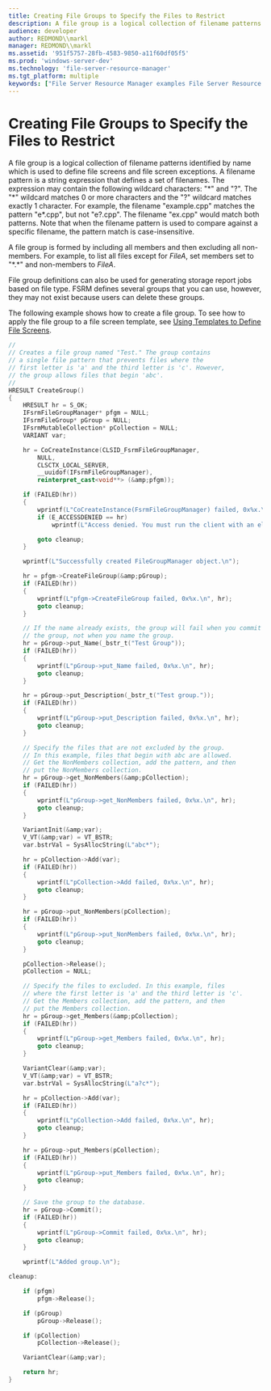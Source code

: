 ```yaml
---
title: Creating File Groups to Specify the Files to Restrict
description: A file group is a logical collection of filename patterns identified by name which is used to define file screens and file screen exceptions.
audience: developer
author: REDMOND\\markl
manager: REDMOND\\markl
ms.assetid: '951f5757-28fb-4583-9850-a11f60df05f5'
ms.prod: 'windows-server-dev'
ms.technology: 'file-server-resource-manager'
ms.tgt_platform: multiple
keywords: ["File Server Resource Manager examples File Server Resource Manager , creating file groups to specify files to restrict", "file groups File Server Resource Manager"]
---
```


# Creating File Groups to Specify the Files to Restrict

A file group is a logical collection of filename patterns identified by name which is used to define file screens and file screen exceptions. A filename pattern is a string expression that defines a set of filenames. The expression may contain the following wildcard characters: "\*" and "?". The "\*" wildcard matches 0 or more characters and the "?" wildcard matches exactly 1 character. For example, the filename "example.cpp" matches the pattern "e\*.cpp", but not "e?.cpp". The filename "ex.cpp" would match both patterns. Note that when the filename pattern is used to compare against a specific filename, the pattern match is case-insensitive.

A file group is formed by including all members and then excluding all non-members. For example, to list all files except for *FileA*, set members set to "\*.\*" and non-members to *FileA*.

File group definitions can also be used for generating storage report jobs based on file type. FSRM defines several groups that you can use, however, they may not exist because users can delete these groups.

The following example shows how to create a file group. To see how to apply the file group to a file screen template, see [Using Templates to Define File Screens](using-templates-to-define-file-screens.md).


```C++
//
// Creates a file group named "Test." The group contains
// a single file pattern that prevents files where the
// first letter is 'a' and the third letter is 'c'. However,
// the group allows files that begin 'abc'.
//
HRESULT CreateGroup()
{
    HRESULT hr = S_OK;
    IFsrmFileGroupManager* pfgm = NULL;
    IFsrmFileGroup* pGroup = NULL;
    IFsrmMutableCollection* pCollection = NULL;
    VARIANT var;

    hr = CoCreateInstance(CLSID_FsrmFileGroupManager, 
        NULL,
        CLSCTX_LOCAL_SERVER,
        __uuidof(IFsrmFileGroupManager),
        reinterpret_cast<void**> (&amp;pfgm));

    if (FAILED(hr))
    {
        wprintf(L"CoCreateInstance(FsrmFileGroupManager) failed, 0x%x.\n", hr);
        if (E_ACCESSDENIED == hr)
            wprintf(L"Access denied. You must run the client with an elevated token.\n");

        goto cleanup;
    }

    wprintf(L"Successfully created FileGroupManager object.\n");

    hr = pfgm->CreateFileGroup(&amp;pGroup);
    if (FAILED(hr))
    {
        wprintf(L"pfgm->CreateFileGroup failed, 0x%x.\n", hr);
        goto cleanup;
    }

    // If the name already exists, the group will fail when you commit
    // the group, not when you name the group.
    hr = pGroup->put_Name(_bstr_t("Test Group"));
    if (FAILED(hr))
    {
        wprintf(L"pGroup->put_Name failed, 0x%x.\n", hr);
        goto cleanup;
    }

    hr = pGroup->put_Description(_bstr_t("Test group."));
    if (FAILED(hr))
    {
        wprintf(L"pGroup->put_Description failed, 0x%x.\n", hr);
        goto cleanup;
    }

    // Specify the files that are not excluded by the group. 
    // In this example, files that begin with abc are allowed.
    // Get the NonMembers collection, add the pattern, and then
    // put the NonMembers collection.
    hr = pGroup->get_NonMembers(&amp;pCollection);
    if (FAILED(hr))
    {
        wprintf(L"pGroup->get_NonMembers failed, 0x%x.\n", hr);
        goto cleanup;
    }

    VariantInit(&amp;var);
    V_VT(&amp;var) = VT_BSTR;
    var.bstrVal = SysAllocString(L"abc*");

    hr = pCollection->Add(var);
    if (FAILED(hr))
    {
        wprintf(L"pCollection->Add failed, 0x%x.\n", hr);
        goto cleanup;
    }

    hr = pGroup->put_NonMembers(pCollection);
    if (FAILED(hr))
    {
        wprintf(L"pGroup->put_NonMembers failed, 0x%x.\n", hr);
        goto cleanup;
    }

    pCollection->Release();
    pCollection = NULL;

    // Specify the files to excluded. In this example, files 
    // where the first letter is 'a' and the third letter is 'c'.
    // Get the Members collection, add the pattern, and then
    // put the Members collection.
    hr = pGroup->get_Members(&amp;pCollection);
    if (FAILED(hr))
    {
        wprintf(L"pGroup->get_Members failed, 0x%x.\n", hr);
        goto cleanup;
    }

    VariantClear(&amp;var);
    V_VT(&amp;var) = VT_BSTR;
    var.bstrVal = SysAllocString(L"a?c*");

    hr = pCollection->Add(var);
    if (FAILED(hr))
    {
        wprintf(L"pCollection->Add failed, 0x%x.\n", hr);
        goto cleanup;
    }

    hr = pGroup->put_Members(pCollection);
    if (FAILED(hr))
    {
        wprintf(L"pGroup->put_Members failed, 0x%x.\n", hr);
        goto cleanup;
    }

    // Save the group to the database.
    hr = pGroup->Commit();
    if (FAILED(hr))
    {
        wprintf(L"pGroup->Commit failed, 0x%x.\n", hr);
        goto cleanup;
    }

    wprintf(L"Added group.\n");

cleanup:

    if (pfgm)
        pfgm->Release();

    if (pGroup)
        pGroup->Release();

    if (pCollection)
        pCollection->Release();

    VariantClear(&amp;var);

    return hr;
}
```



 

 




